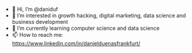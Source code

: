 - 👋 Hi, I’m @daniduf
- 👀 I’m interested in growth hacking, digital marketing, data science and business development
- 🌱 I’m currently learning computer science and data science
- 📫 How to reach me: https://www.linkedin.com/in/danielduenasfrankfurt/

<!---
daniduf/daniduf is a ✨ special ✨ repository because its `README.md` (this file) appears on your GitHub profile.
You can click the Preview link to take a look at your changes.
--->
